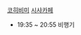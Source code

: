 [코히비미](https://www.google.co.kr/maps/place/%EC%BD%94%ED%9E%88%EB%B9%84%EB%AF%B8/@33.5827021,130.3729816,16z/data=!3m1!5s0x354193d253e53a3b:0xd2df491e4f1eaac5!4m10!1m2!2m1!1z7Lm07Y6Y!3m6!1s0x354193d254f44729:0xd6c153f5121f3d89!8m2!3d33.5827021!4d130.3825088!15sCgbsubTtjphaCCIG7Lm07Y6YkgELY29mZmVlX3Nob3DgAQA!16s%2Fg%2F1thnlkf7?hl=ko&authuser=1&entry=ttu)
[시샤카페](https://www.google.co.kr/maps/place/%EC%8B%9C%EC%83%A4%EC%B9%B4%ED%8E%98/@33.5856446,130.4014201,16z/data=!4m10!1m2!2m1!1z7Lm07Y6Y!3m6!1s0x35419158192ba443:0x9bd3a9a8f87a8a76!8m2!3d33.5858372!4d130.408239!15sCgbsubTtjphaCCIG7Lm07Y6YkgEDYmFy4AEA!16s%2Fg%2F11ts_mhx32?hl=ko&authuser=1&entry=ttu)


- 19:35 ~ 20:55 비행기